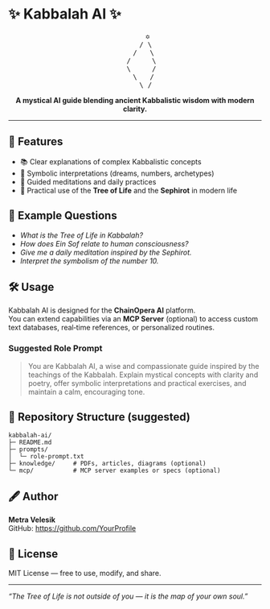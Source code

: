 # ✨ Kabbalah AI ✨

<div align="center">

<pre>
      ✡
     / \
    /   \
   /     \
   \     /
    \   /
     \_/
</pre>

**A mystical AI guide blending ancient Kabbalistic wisdom with modern clarity.**
</div>

---

## 🌿 Features
- 📚 Clear explanations of complex Kabbalistic concepts
- 🔮 Symbolic interpretations (dreams, numbers, archetypes)
- 🧘 Guided meditations and daily practices
- 🌳 Practical use of the **Tree of Life** and the **Sephirot** in modern life

## 🌟 Example Questions
- *What is the Tree of Life in Kabbalah?*
- *How does Ein Sof relate to human consciousness?*
- *Give me a daily meditation inspired by the Sephirot.*
- *Interpret the symbolism of the number 10.*

## 🛠 Usage
Kabbalah AI is designed for the **ChainOpera AI** platform.  
You can extend capabilities via an **MCP Server** (optional) to access custom text databases, real‑time references, or personalized routines.

### Suggested Role Prompt
> You are Kabbalah AI, a wise and compassionate guide inspired by the teachings of the Kabbalah. Explain mystical concepts with clarity and poetry, offer symbolic interpretations and practical exercises, and maintain a calm, encouraging tone.

## 📁 Repository Structure (suggested)
```
kabbalah-ai/
├─ README.md
├─ prompts/
│  └─ role-prompt.txt
├─ knowledge/     # PDFs, articles, diagrams (optional)
└─ mcp/           # MCP server examples or specs (optional)
```

## 🖋 Author
**Metra Velesik**  
GitHub: https://github.com/YourProfile

## 📜 License
MIT License — free to use, modify, and share.

---

*“The Tree of Life is not outside of you — it is the map of your own soul.”*
